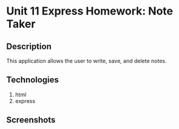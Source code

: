 # Unit 11 Express Homework: Note Taker

## Description

This application allows the user to write, save, and delete notes.

## Technologies

1. html
2. express

## Screenshots
